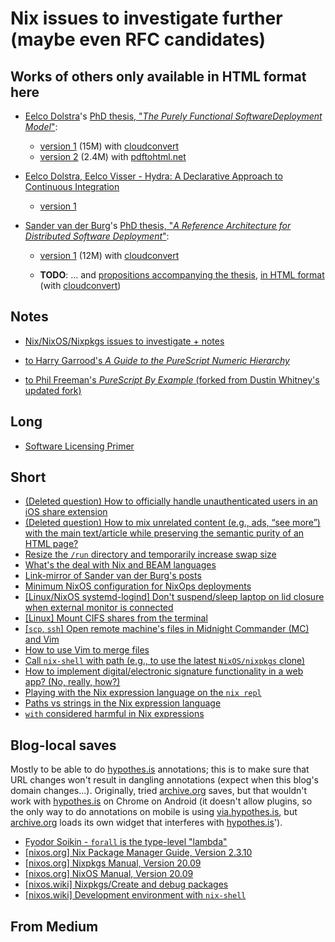# Nix issues to investigate further (maybe even RFC candidates)

## Works of others only available in HTML format here

+ [Eelco Dolstra](https://edolstra.github.io/)'s [PhD thesis, "_The Purely Functional SoftwareDeployment Model_"](https://edolstra.github.io/pubs/phd-thesis.pdf):
  + [version 1](./works-of-others/eelco-dolstra-phd-thesis-v1.html) (15M) with [cloudconvert](https://cloudconvert.com/)
  + [version 2](./works-of-others/eelco-dolstra-phd-thesis-v2.html) (2.4M) with [pdftohtml.net](https://www.pdftohtml.net/)

+ [Eelco Dolstra, Eelco Visser - Hydra: A Declarative Approach to Continuous Integration](https://edolstra.github.io/pubs/hydra-scp-submitted.pdf)
  + [version 1](./works-of-others/dolstra-visser-hydra-scp-submitted.html)

+ [Sander van der Burg](http://sandervanderburg.nl/)'s [PhD thesis, "_A Reference Architecture for Distributed Software Deployment_"](http://sandervanderburg.nl/index.php/phdthesis):

  + [version 1](./works-of-others/sander-van-der-burg-phd-thesis.html) (12M) with [cloudconvert](https://cloudconvert.com/)

  + **TODO**: ... and [propositions accompanying the thesis](http://sandervanderburg.nl/pdf/phdthesis/phdpropositions.pdf), [in HTML format]() (with [cloudconvert](https://cloudconvert.com/))

## Notes

+ [Nix/NixOS/Nixpkgs issues to investigate + notes](posts/nix-notes.md)

+ [to Harry Garrood's *A Guide to the PureScript Numeric Hierarchy*](https://annotated-a-guide-to-the-purescript-numeric-hierarchy.readthedocs.io/en/latest/)

+ [to Phil Freeman's *PureScript By Example* (forked from Dustin Whitney's updated fork)](https://github.com/toraritte/purescript-book/tree/practice)

## Long

+ [Software Licensing Primer](https://toraritte.github.io/software-licensing-a-primer/)

## Short

+ [(Deleted question) How to officially handle unauthenticated users in an iOS share extension](posts/deleted-how-to-officially-handle-unauthenticated-users-in-an-iOS-share-extension.htm)
+ [(Deleted question) How to mix unrelated content (e.g., ads, “see more”) with the main text/article while preserving the semantic purity of an HTML page?](posts/deleted-how-to-mix-unrelated-content-with-the-main-text-article-while-preserving-semantic-purity.html)
+ [Resize the `/run` directory and temporarily increase swap size](posts/2020-06-11-resize-swap-and-run-dir.md)
+ [What's the deal with Nix and BEAM languages](posts/2020-06-11-nix-and-BEAM.md)
+ [Link-mirror of Sander van der Burg's posts](posts/2020-06-16-sander-van-der-burg-posts-all.md)
+ [Minimum NixOS configuration for NixOps deployments](posts/2020-06-19-minimum-configuration-for-nixops-deployments.md)
+ [[Linux/NixOS systemd-logind] Don't suspend/sleep laptop on lid closure when external monitor is connected](posts/2020-06-25-nixos-do-not-suspend-with-external-monitor.md)
+ [[Linux] Mount CIFS shares from the terminal](posts/2020-06-29-mount-cifs-shares.md)
+ [[`scp`, `ssh`] Open remote machine's files in Midnight Commander (MC) and Vim](posts/2020-07-03-open-remote-server-files-in-mc-scp-ssh.md)
+ [How to use Vim to merge files](posts/2020-07-05-how-to-use-vim-to-merge-files.md)
+ [Call `nix-shell` with path (e.g., to use the latest `NixOS/nixpkgs` clone)](posts/2020-07-15-nix-shell-with-specific-path.md)
+ [How to implement digital/electronic signature functionality in a web app? (No, really, how?)](posts/2020-07-18-how-to-implement-electronic-signature-web-app.md)
+ [Playing with the Nix expression language on the `nix repl`](posts/2020-08-11-nix-expression-lang-repl.txt)
+ [Paths vs strings in the Nix expression language](posts/2020-08-13-paths-vs-string-in-nix.md)
+ [`with` considered harmful in Nix expressions](posts/2020-08-15-with-considered-harmful.md)

## Blog-local saves

Mostly to be able to do [hypothes.is](https://hypothes.is) annotations; this is to make sure that URL changes won't result in dangling annotations (expect when this blog's domain changes...). Originally, tried [archive.org](https://archive.org/) saves, but that wouldn't work with [hypothes.is](https://hypothes.is) on Chrome on Android (it doesn't allow plugins, so the only way to do annotations on mobile is using [via.hypothes.is](https://via.hypothes.is/), but [archive.org](https://archive.org/) loads its own widget that interferes with [hypothes.is](https://hypothes.is)').

+ [Fyodor Soikin - `forall` is the type-level "lambda"](saves/fyodor-soikin_forall-is-the-type-level-lambda.html)
+ [[nixos.org] Nix Package Manager Guide, Version 2.3.10](saves/Nix-Package-Manager-Guide-Version-2.3.10.html)
+ [[nixos.org] Nixpkgs Manual, Version 20.09](saves/Nixpkgs-Manual-Version-20.09.html)
+ [[nixos.org] NixOS Manual, Version 20.09](saves/NixOS-Manual-Version-20.09.html)
+ [[nixos.wiki] Nixpkgs/Create and debug packages](saves/Nixpkgs_Createanddebugpackages-NixOSWiki.html)
+ [[nixos.wiki] Development environment with `nix-shell`](saves/Developmentenvironmentwithnix-shell-NixOSWiki.html)

## From Medium
